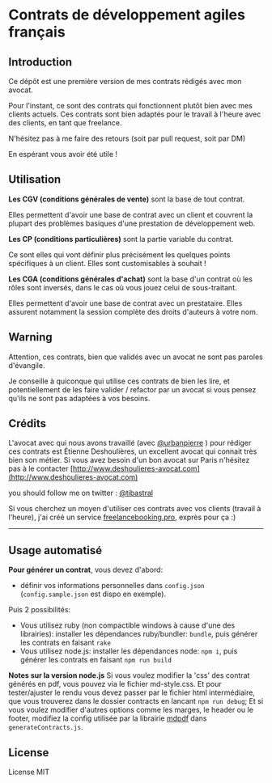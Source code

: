 # Contrats de développement agiles français

## Introduction

Ce dépôt est une première version de mes contrats rédigés avec mon avocat.

Pour l'instant, ce sont des contrats qui fonctionnent plutôt bien avec
mes clients actuels. Ces contrats sont bien adaptés pour le travail à l'heure
avec des clients, en tant que freelance.

N'hésitez pas à me faire des retours (soit par pull request, soit par DM)

En espérant vous avoir été utile !

## Utilisation

**Les CGV (conditions générales de vente)** sont la base de tout contrat.

Elles permettent d'avoir une base de contrat avec un client et couvrent la
plupart des problèmes basiques d'une prestation de développement web.

**Les CP (conditions particulières)** sont la partie variable du contrat.

Ce sont elles qui vont définir plus précisément les quelques points spécifiques
à un client. Elles sont customisables à souhait !

**Les CGA (conditions générales d'achat)** sont la base d'un contrat où les rôles sont inversés, dans le cas où vous jouez celui de sous-traitant.

Elles permettent d'avoir une base de contrat avec un prestataire. Elles assurent notamment la session complète des droits d'auteurs à votre nom. 

## Warning

Attention, ces contrats, bien que validés avec un avocat ne sont pas paroles
d'évangile.

Je conseille à quiconque qui utilise ces contrats de bien les lire, et
potentiellement de les faire valider / refactor par un avocat si vous
pensez qu'ils ne sont pas adaptées à vos besoins.


## Crédits

L'avocat avec qui nous avons travaillé (avec [@urbanpierre](http://twitter.com/urbanpierre) ) pour rédiger ces contrats est Étienne
Deshoulières, un excellent avocat qui connait très bien son métier.
Si vous avez besoin d'un bon avocat sur Paris n'hésitez pas à le contacter
[http://www.deshoulieres-avocat.com](http://www.deshoulieres-avocat.com)

you should follow me on twitter : [@tibastral](http://twitter.com/tibastral)

Si vous cherchez un moyen d'utiliser ces contrats avec vos clients (travail à l'heure), j'ai créé un service [freelancebooking.pro](http://freelancebooking.pro/), exprès pour ça :)


----

## Usage automatisé

**Pour générer un contrat**, vous devez d'abord:

* définir vos informations personnelles dans `config.json` (`config.sample.json` est dispo en exemple).

Puis 2 possibilités:
* Vous utilisez ruby (non compactible windows à cause d'une des librairies): installer les dépendances ruby/bundler: `bundle`, puis générer les contrats en faisant `rake`
* Vous utilisez node.js: installer les dépendances node: `npm i`, puis générer les contrats en faisant `npm run build` 

**Notes sur la version node.js**
Si vous voulez modifier la 'css' des contrat générés en pdf, vous pouvez via le fichier md-style.css. Et pour tester/ajuster le rendu vous devez passer par le fichier html intermédiaire, que vous trouverez dans le dossier contracts en lancant `npm run debug`;
Et si vous voulez modifier d'autres options comme les marges, le header ou le footer, modifiez la config utilisée par la librairie [mdpdf](https://github.com/BlueHatbRit/mdpdf) dans `generateContracts.js`.

## License

License MIT
